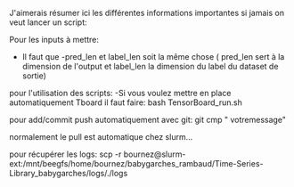 J'aimerais résumer ici les différentes informations importantes si jamais on veut lancer un script:



Pour les inputs à mettre:
- Il faut que -pred_len et label_len soit la même chose ( pred_len sert à la dimension de l'output et label_len la dimension du label du dataset de sortie)


pour l'utilisation des scripts:
-Si vous voulez mettre en place automatiquement Tboard il faut faire:
bash TensorBoard_run.sh

pour add/commit push automatiquement avec git:
git cmp " votremessage"

normalement le pull est automatique chez slurm...


pour récupérer les logs:
scp -r bournez@slurm-ext:/mnt/beegfs/home/bournez/babygarches_rambaud/Time-Series-Library_babygarches/logs/./logs